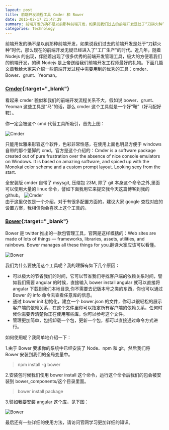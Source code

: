 ```yaml
---
layout: post
title: 前端开发流程工具 Cmder 和 Bower
date: 2015-02-17 21:47:29
summary: 前端开发的确不是以前那种前端开发，如果说我们过去的前端开发是处于“刀耕火种”时代，那么现在的前端开发无疑已经进入了"工厂生产"的时代。近几年，随着Nodejs的出现，伴随着出现了很多优秀的前端开发管理工具，极大的方便着我们的前端开发，的确 Nodejs 是上帝送给我们前端开发工程师最好的礼物。下面几篇文章我给大家来介绍一些前端开发过程中需要用到的优秀的工具：Cmder、Bower、grunt、Yeoman ...
categories: Technology
---
```


前端开发的确不是以前那种前端开发，如果说我们过去的前端开发是处于“刀耕火种”时代，那么现在的前端开发无疑已经进入了"工厂生产"的时代。近几年，随着 Nodejs 的出现，伴随着出现了很多优秀的前端开发管理工具，极大的方便着我们的前端开发，的确 Nodejs 是上帝送给我们前端开发工程师最好的礼物。下面几篇文章我给大家来介绍一些前端开发过程中需要用到的优秀的工具：cmder、Bower、grunt、Yeoman。

### [Cmder](https://cmder.app/){:target="_blank"}

看起来 cmder 貌似和我们的前端开发流程关系不大，假如说 bower、grunt、Yeoman 这些工具是“马”的话，那么 cmder 这个工具就是一个好“鞍”（好马配好鞍）。

你一定会被这个 cmd 代替工具所吸引，首先上图：

![Cmder](http://tw93.github.io/images/main.jpg)

只能用优雅来形容这个软件，色彩非常性感，在使用上面也明显方便于 windows 自带的那个蹩脚的 cmd。官方是这个介绍的：Cmder is a software package created out of pure frustration over the absence of nice console emulators on Windows. It is based on amazing software, and spiced up with the Monokai color scheme and a custom prompt layout. Looking sexy from the start.

全安装版 cmder 自带了 msysgit, 压缩包 23M, 除了 git 本身这个命令之外,里面可以使用大量的 linux 命令，譬如下面我用它来提交我今天这篇博客到我的 github。
![Cmder](http://tw93.github.io/images/cmder1.jpg)  
由于这里仅仅是一个介绍，对于有很多配置方面的，建议大家 google 查找对应的设置方案，我相信你会喜欢上这个工具的。

### [Bower](http://bower.io/){:target="_blank"}

Bower 是 twitter 推出的一款包管理工具，官网是这样概括的：Web sites are made of lots of things — frameworks, libraries, assets, utilities, and rainbows. Bower manages all these things for you.翻译大家应该可以看懂。

![Bower](http://tw93.github.io/images/bower1.jpg)

我们为什么要使用这个工具呢？我的理解有如下几个原因：

- 可以极大的节省我们的时间，它可以节省我们寻找客户端的依赖关系时间，譬如我们需要 angular 的时候，直接输入 bower install angular 就可以直接将 angular 下载到我们本地目录,你不需要去记版本号之类的东西，你也可以通过 Bower 的 info 命令去查看任意库的信息。
- 通过 bower init 初始化，建立一个 bower.json 的文件，你可以很轻松的展示客户端的依赖关系，在这个文件里你可以指定所有客户端的依赖关系，任何时候你需要弄清楚你正在使用哪些库，你可以参考这个文件。
- 管理更加简单，包括卸载一个包，更新一个包，都可以直接通过命令方式进行。

如何使用呢？我简单地介绍一下：

1.由于 Bower 要求你的系统中已经安装了 Node、npm 和 git，然后我们将 Bower 安装到我们的全局变量中。

<blockquote>npm install -g bower</blockquote>

2.安装包时候我们使用 bower install 这个命令，运行这个命令后我们的包会被安装到 bower_components/这个目录里面。

<blockquote>bower install package </blockquote>

3.譬如我要安装 angular 这个库，见下图：

![Bower](http://tw93.github.io/images/angular1.jpg)

最后还有一些详细的使用方法，请访问官网学习更加详细的知识。
